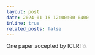 ```yaml
---
layout: post
date: 2024-01-16 12:00:00-0400
inline: true
related_posts: false
---
```


One paper accepted by ICLR! :boom: 

<!-- A simple inline announcement with Markdown emoji! :sparkles: :smile: -->
